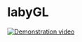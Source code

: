 # labyGL
[![Demonstration video](https://img.youtube.com/vi/Gd936ZVYTig/0.jpg)](https://www.youtube.com/watch?v=I6Xs1UG9Oog)
